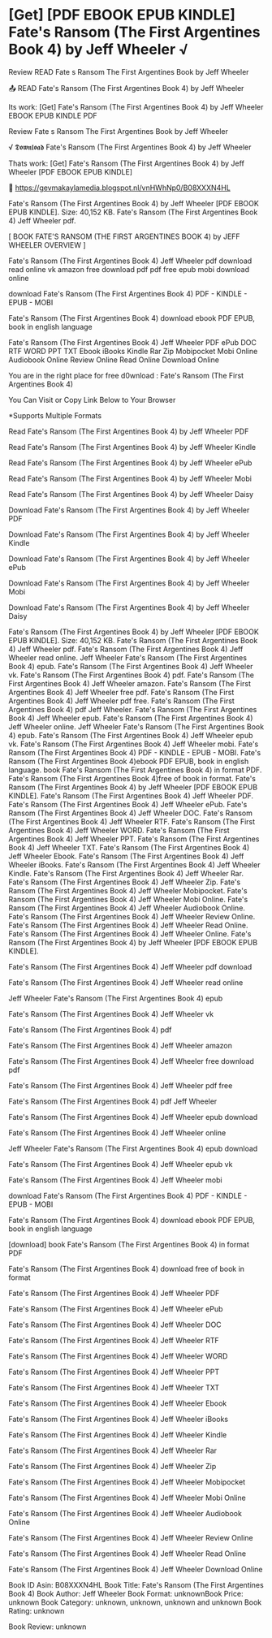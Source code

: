 # [Get] [PDF EBOOK EPUB KINDLE] Fate's Ransom (The First Argentines Book 4) by  Jeff Wheeler √
Review READ Fate s Ransom The First Argentines Book by Jeff Wheeler

📤 READ Fate's Ransom (The First Argentines Book 4) by Jeff Wheeler

Its work: [Get] Fate's Ransom (The First Argentines Book 4) by Jeff Wheeler EBOOK EPUB KINDLE PDF


Review Fate s Ransom The First Argentines Book by Jeff Wheeler

√ 𝕯𝖔𝖜𝖓𝖑𝖔𝖆𝖉 Fate's Ransom (The First Argentines Book 4) by Jeff Wheeler

Thats work: [Get] Fate's Ransom (The First Argentines Book 4) by Jeff Wheeler [PDF EBOOK EPUB KINDLE]



🎁 https://gevmakaylamedia.blogspot.nl/vnHWhNp0/B08XXXN4HL



Fate's Ransom (The First Argentines Book 4) by Jeff Wheeler [PDF EBOOK EPUB KINDLE]. Size: 40,152 KB. Fate's Ransom (The First Argentines Book 4) Jeff Wheeler pdf.

[ BOOK FATE'S RANSOM (THE FIRST ARGENTINES BOOK 4) by JEFF WHEELER OVERVIEW ]

Fate's Ransom (The First Argentines Book 4) Jeff Wheeler pdf download read online vk amazon free download pdf pdf free epub mobi download online

download Fate's Ransom (The First Argentines Book 4) PDF - KINDLE - EPUB - MOBI

Fate's Ransom (The First Argentines Book 4) download ebook PDF EPUB, book in english language

Fate's Ransom (The First Argentines Book 4) Jeff Wheeler PDF ePub DOC RTF WORD PPT TXT Ebook iBooks Kindle Rar Zip Mobipocket Mobi Online Audiobook Online Review Online Read Online Download Online

You are in the right place for free d0wnload : Fate's Ransom (The First Argentines Book 4)

You Can Visit or Copy Link Below to Your Browser

*Supports Multiple Formats

Read Fate's Ransom (The First Argentines Book 4) by Jeff Wheeler PDF

Read Fate's Ransom (The First Argentines Book 4) by Jeff Wheeler Kindle

Read Fate's Ransom (The First Argentines Book 4) by Jeff Wheeler ePub

Read Fate's Ransom (The First Argentines Book 4) by Jeff Wheeler Mobi

Read Fate's Ransom (The First Argentines Book 4) by Jeff Wheeler Daisy

Download Fate's Ransom (The First Argentines Book 4) by Jeff Wheeler PDF

Download Fate's Ransom (The First Argentines Book 4) by Jeff Wheeler Kindle

Download Fate's Ransom (The First Argentines Book 4) by Jeff Wheeler ePub

Download Fate's Ransom (The First Argentines Book 4) by Jeff Wheeler Mobi

Download Fate's Ransom (The First Argentines Book 4) by Jeff Wheeler Daisy

Fate's Ransom (The First Argentines Book 4) by Jeff Wheeler [PDF EBOOK EPUB KINDLE]. Size: 40,152 KB. Fate's Ransom (The First Argentines Book 4) Jeff Wheeler pdf. Fate's Ransom (The First Argentines Book 4) Jeff Wheeler read online. Jeff Wheeler Fate's Ransom (The First Argentines Book 4) epub. Fate's Ransom (The First Argentines Book 4) Jeff Wheeler vk. Fate's Ransom (The First Argentines Book 4) pdf. Fate's Ransom (The First Argentines Book 4) Jeff Wheeler amazon. Fate's Ransom (The First Argentines Book 4) Jeff Wheeler free pdf. Fate's Ransom (The First Argentines Book 4) Jeff Wheeler pdf free. Fate's Ransom (The First Argentines Book 4) pdf Jeff Wheeler. Fate's Ransom (The First Argentines Book 4) Jeff Wheeler epub. Fate's Ransom (The First Argentines Book 4) Jeff Wheeler online. Jeff Wheeler Fate's Ransom (The First Argentines Book 4) epub. Fate's Ransom (The First Argentines Book 4) Jeff Wheeler epub vk. Fate's Ransom (The First Argentines Book 4) Jeff Wheeler mobi. Fate's Ransom (The First Argentines Book 4) PDF - KINDLE - EPUB - MOBI. Fate's Ransom (The First Argentines Book 4)ebook PDF EPUB, book in english language. book Fate's Ransom (The First Argentines Book 4) in format PDF. Fate's Ransom (The First Argentines Book 4)free of book in format. Fate's Ransom (The First Argentines Book 4) by Jeff Wheeler [PDF EBOOK EPUB KINDLE]. Fate's Ransom (The First Argentines Book 4) Jeff Wheeler PDF. Fate's Ransom (The First Argentines Book 4) Jeff Wheeler ePub. Fate's Ransom (The First Argentines Book 4) Jeff Wheeler DOC. Fate's Ransom (The First Argentines Book 4) Jeff Wheeler RTF. Fate's Ransom (The First Argentines Book 4) Jeff Wheeler WORD. Fate's Ransom (The First Argentines Book 4) Jeff Wheeler PPT. Fate's Ransom (The First Argentines Book 4) Jeff Wheeler TXT. Fate's Ransom (The First Argentines Book 4) Jeff Wheeler Ebook. Fate's Ransom (The First Argentines Book 4) Jeff Wheeler iBooks. Fate's Ransom (The First Argentines Book 4) Jeff Wheeler Kindle. Fate's Ransom (The First Argentines Book 4) Jeff Wheeler Rar. Fate's Ransom (The First Argentines Book 4) Jeff Wheeler Zip. Fate's Ransom (The First Argentines Book 4) Jeff Wheeler Mobipocket. Fate's Ransom (The First Argentines Book 4) Jeff Wheeler Mobi Online. Fate's Ransom (The First Argentines Book 4) Jeff Wheeler Audiobook Online. Fate's Ransom (The First Argentines Book 4) Jeff Wheeler Review Online. Fate's Ransom (The First Argentines Book 4) Jeff Wheeler Read Online. Fate's Ransom (The First Argentines Book 4) Jeff Wheeler Online. Fate's Ransom (The First Argentines Book 4) by Jeff Wheeler [PDF EBOOK EPUB KINDLE].

Fate's Ransom (The First Argentines Book 4) Jeff Wheeler pdf download

Fate's Ransom (The First Argentines Book 4) Jeff Wheeler read online

Jeff Wheeler Fate's Ransom (The First Argentines Book 4) epub

Fate's Ransom (The First Argentines Book 4) Jeff Wheeler vk

Fate's Ransom (The First Argentines Book 4) pdf

Fate's Ransom (The First Argentines Book 4) Jeff Wheeler amazon

Fate's Ransom (The First Argentines Book 4) Jeff Wheeler free download pdf

Fate's Ransom (The First Argentines Book 4) Jeff Wheeler pdf free

Fate's Ransom (The First Argentines Book 4) pdf Jeff Wheeler

Fate's Ransom (The First Argentines Book 4) Jeff Wheeler epub download

Fate's Ransom (The First Argentines Book 4) Jeff Wheeler online

Jeff Wheeler Fate's Ransom (The First Argentines Book 4) epub download

Fate's Ransom (The First Argentines Book 4) Jeff Wheeler epub vk

Fate's Ransom (The First Argentines Book 4) Jeff Wheeler mobi

download Fate's Ransom (The First Argentines Book 4) PDF - KINDLE - EPUB - MOBI

Fate's Ransom (The First Argentines Book 4) download ebook PDF EPUB, book in english language

[download] book Fate's Ransom (The First Argentines Book 4) in format PDF

Fate's Ransom (The First Argentines Book 4) download free of book in format

Fate's Ransom (The First Argentines Book 4) Jeff Wheeler PDF

Fate's Ransom (The First Argentines Book 4) Jeff Wheeler ePub

Fate's Ransom (The First Argentines Book 4) Jeff Wheeler DOC

Fate's Ransom (The First Argentines Book 4) Jeff Wheeler RTF

Fate's Ransom (The First Argentines Book 4) Jeff Wheeler WORD

Fate's Ransom (The First Argentines Book 4) Jeff Wheeler PPT

Fate's Ransom (The First Argentines Book 4) Jeff Wheeler TXT

Fate's Ransom (The First Argentines Book 4) Jeff Wheeler Ebook

Fate's Ransom (The First Argentines Book 4) Jeff Wheeler iBooks

Fate's Ransom (The First Argentines Book 4) Jeff Wheeler Kindle

Fate's Ransom (The First Argentines Book 4) Jeff Wheeler Rar

Fate's Ransom (The First Argentines Book 4) Jeff Wheeler Zip

Fate's Ransom (The First Argentines Book 4) Jeff Wheeler Mobipocket

Fate's Ransom (The First Argentines Book 4) Jeff Wheeler Mobi Online

Fate's Ransom (The First Argentines Book 4) Jeff Wheeler Audiobook Online

Fate's Ransom (The First Argentines Book 4) Jeff Wheeler Review Online

Fate's Ransom (The First Argentines Book 4) Jeff Wheeler Read Online

Fate's Ransom (The First Argentines Book 4) Jeff Wheeler Download Online

Book ID Asin: B08XXXN4HL
Book Title: Fate's Ransom (The First Argentines Book 4)
Book Author: Jeff Wheeler
Book Format: unknownBook Price: unknown
Book Category: unknown, unknown, unknown and unknown
Book Rating: unknown

Book Review: unknown
